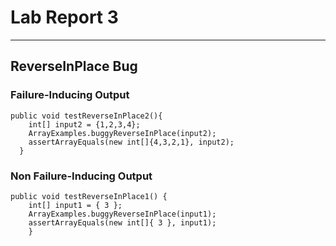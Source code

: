 # Lab Report 3
---
## ReverseInPlace Bug
### Failure-Inducing Output
```
public void testReverseInPlace2(){
    int[] input2 = {1,2,3,4};
    ArrayExamples.buggyReverseInPlace(input2);
    assertArrayEquals(new int[]{4,3,2,1}, input2);
  }
```
### Non Failure-Inducing Output
```
public void testReverseInPlace1() {
    int[] input1 = { 3 };
    ArrayExamples.buggyReverseInPlace(input1);
    assertArrayEquals(new int[]{ 3 }, input1);
	}
```
